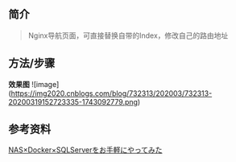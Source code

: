 ## 简介
>Nginx导航页面，可直接替换自带的Index，修改自己的路由地址  


## 方法/步骤

**效果图**
![image] (https://img2020.cnblogs.com/blog/732313/202003/732313-20200319152723335-1743092779.png)


## 参考资料  
[NAS×Docker×SQLServerをお手軽にやってみた](https://xn--v6q832hwdkvom.com/post/nasdockersqlserver%E3%82%92%E3%81%8A%E6%89%8B%E8%BB%BD%E3%81%AB%E3%82%84%E3%81%A3%E3%81%A6%E3%81%BF%E3%81%9F/)
